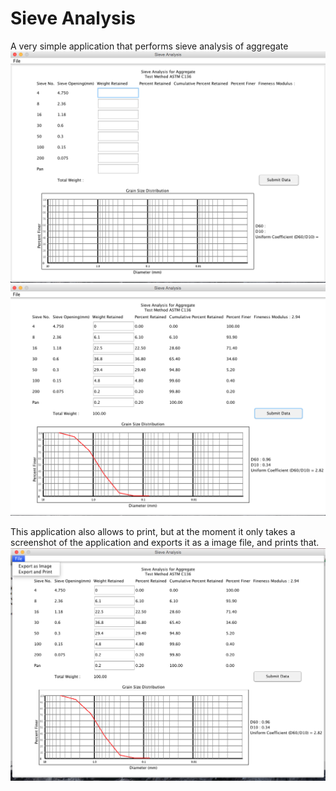 Sieve Analysis
===============

A very simple application that performs sieve analysis of aggregate <br/>
<img src="./empty.png"/><br/>
<img src="./data.png"/><br/>

This application also allows to print, but at the moment it only takes a screenshot
of the application and exports it as a image file, and prints that.
<br/>
<img src="./menu.png">
